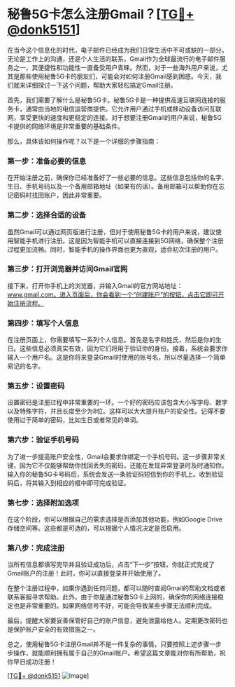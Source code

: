 # 秘鲁5G卡怎么注册Gmail？[[TG💪+ @donk5151](https://t.me/s/donk5151)]

在当今这个信息化的时代，电子邮件已经成为我们日常生活中不可或缺的一部分。无论是工作上的沟通，还是个人生活的联系，Gmail作为全球最流行的电子邮件服务之一，其便捷性和功能性一直备受用户青睐。然而，对于一些海外用户来说，尤其是那些使用秘鲁5G卡的朋友们，可能会对如何注册Gmail感到困惑。今天，我们就来详细探讨一下这个问题，帮助大家轻松搞定Gmail注册。

首先，我们需要了解什么是秘鲁5G卡。秘鲁5G卡是一种提供高速互联网连接的服务卡，通常由当地的电信运营商提供。它允许用户通过手机或移动设备访问互联网，享受更快的速度和更稳定的连接。对于想要注册Gmail的用户来说，秘鲁5G卡提供的网络环境是非常重要的基础条件。

那么，具体该如何操作呢？以下是一个详细的步骤指南：

### 第一步：准备必要的信息

在开始注册之前，确保你已经准备好了一些必要的信息。这些信息包括你的名字、生日、手机号码以及一个备用邮箱地址（如果有的话）。备用邮箱可以帮助你在忘记密码时找回账户，因此非常重要。

### 第二步：选择合适的设备

虽然Gmail可以通过网页版进行注册，但对于使用秘鲁5G卡的用户来说，建议使用智能手机进行注册。这是因为智能手机可以直接连接到5G网络，确保整个注册过程更加流畅。同时，智能手机的操作界面也更为直观，适合初次注册的用户。

### 第三步：打开浏览器并访问Gmail官网

接下来，打开你手机上的浏览器，并输入Gmail的官方网站地址：www.gmail.com。进入页面后，你会看到一个“创建账户”的按钮，点击它即可开始注册流程。

### 第四步：填写个人信息

在注册页面上，你需要填写一系列个人信息。首先是名字和姓氏，然后是你的生日。这些信息必须真实有效，因为它们将用于验证你的身份。接着，系统会要求你输入一个用户名。这是你将来登录Gmail时使用的账号名，所以尽量选择一个简单易记的名字。

### 第五步：设置密码

设置密码是注册过程中非常重要的一环。一个好的密码应该包含大小写字母、数字以及特殊字符，并且长度至少为8位。这样可以大大提升账户的安全性。记得不要使用过于简单的密码，比如生日或者常见的单词。

### 第六步：验证手机号码

为了进一步提高账户安全性，Gmail会要求你绑定一个手机号码。这一步骤非常关键，因为它不仅能够帮助你找回丢失的密码，还能在发现异常登录时及时通知你。输入你的秘鲁5G卡号码后，系统会发送一条验证码短信到你的手机上。收到验证码后，将其输入到相应的框中即可完成验证。

### 第七步：选择附加选项

在这个阶段，你可以根据自己的需求选择是否添加其他功能，例如Google Drive存储空间等。这些都是可选的，可以根据个人情况决定是否启用。

### 第八步：完成注册

当所有信息都填写完毕并且验证成功后，点击“下一步”按钮，你就正式完成了Gmail账户的注册！此时，你可以直接登录并开始使用了。

在整个注册过程中，如果你遇到任何问题，都可以随时查阅Gmail的帮助文档或者联系客服寻求帮助。此外，由于你是通过秘鲁5G卡上网的，确保你的网络连接稳定也是非常重要的。如果网络信号不好，可能会导致某些步骤无法顺利完成。

最后，提醒大家要妥善保管好自己的账户信息，避免泄露给他人。定期更改密码也是保护账户安全的有效措施之一。

总之，使用秘鲁5G卡注册Gmail并不是一件复杂的事情，只要按照上述步骤一步步操作，就能顺利拥有属于自己的Gmail账户。希望这篇文章能对你有所帮助，祝你早日成功注册！

[[TG💪+ @donk5151](https://t.me/s/donk5151) ![Image](https://i.postimg.cc/rwNCRYN7/Snipaste-2025-04-30-17-27-05.png)]
